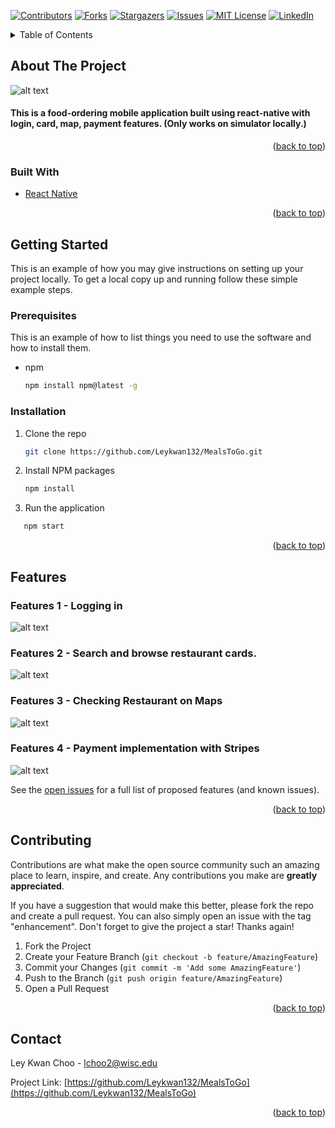 <div id="top"></div>
<!--
*** Thanks for checking out the Best-README-Template. If you have a suggestion
*** that would make this better, please fork the repo and create a pull request
*** or simply open an issue with the tag "enhancement".
*** Don't forget to give the project a star!
*** Thanks again! Now go create something AMAZING! :D
-->



<!-- PROJECT SHIELDS -->
<!--
*** I'm using markdown "reference style" links for readability.
*** Reference links are enclosed in brackets [ ] instead of parentheses ( ).
*** See the bottom of this document for the declaration of the reference variables
*** for contributors-url, forks-url, etc. This is an optional, concise syntax you may use.
*** https://www.markdownguide.org/basic-syntax/#reference-style-links
-->
[![Contributors][contributors-shield]][contributors-url]
[![Forks][forks-shield]][forks-url]
[![Stargazers][stars-shield]][stars-url]
[![Issues][issues-shield]][issues-url]
[![MIT License][license-shield]][license-url]
[![LinkedIn][linkedin-shield]][linkedin-url]


<!-- TABLE OF CONTENTS -->
<details>
  <summary>Table of Contents</summary>
  <ol>
    <li>
      <a href="#about-the-project">About The Project</a>
      <ul>
        <li><a href="#built-with">Built With</a></li>
      </ul>
    </li>
    <li>
      <a href="#getting-started">Getting Started</a>
      <ul>
        <li><a href="#prerequisites">Prerequisites</a></li>
        <li><a href="#installation">Installation</a></li>
      </ul>
    </li>
    <li><a href="#usage">Usage</a></li>
    <li><a href="#roadmap">Roadmap</a></li>
    <li><a href="#contributing">Contributing</a></li>
    <li><a href="#license">License</a></li>
    <li><a href="#contact">Contact</a></li>
    <li><a href="#acknowledgments">Acknowledgments</a></li>
  </ol>
</details>



<!-- ABOUT THE PROJECT -->
## About The Project

![alt text](https://raw.githubusercontent.com/Leykwan132/MealsToGo/master/QuickLook.jpg)
#### This is a food-ordering mobile application built using react-native with login, card, map, payment features. (Only works on simulator locally.) 

<p align="right">(<a href="#top">back to top</a>)</p>



### Built With

* [React Native](https://reactnative.dev/)


<p align="right">(<a href="#top">back to top</a>)</p>



<!-- GETTING STARTED -->
## Getting Started

This is an example of how you may give instructions on setting up your project locally.
To get a local copy up and running follow these simple example steps.

### Prerequisites

This is an example of how to list things you need to use the software and how to install them.
* npm
  ```sh
  npm install npm@latest -g
  ```

### Installation

1. Clone the repo
   ```sh
   git clone https://github.com/Leykwan132/MealsToGo.git
   ```
2. Install NPM packages
   ```sh
   npm install
   ```
3. Run the application
```sh
   npm start
   ```

<p align="right">(<a href="#top">back to top</a>)</p>


<!-- FEATURES -->
## Features

### Features 1 - Logging in
![alt text](https://raw.githubusercontent.com/Leykwan132/MealsToGo/master/Login.png)


### Features 2 - Search and browse restaurant cards.
![alt text](https://raw.githubusercontent.com/Leykwan132/MealsToGo/master/Search%20and%20Card.png)


### Features 3 - Checking Restaurant on Maps
![alt text](https://raw.githubusercontent.com/Leykwan132/MealsToGo/master/Map.png)


### Features 4 - Payment implementation with Stripes
![alt text](https://raw.githubusercontent.com/Leykwan132/MealsToGo/master/Payment.png)


See the [open issues](https://github.com/Leykwan132/MealsToGo/issues) for a full list of proposed features (and known issues).

<p align="right">(<a href="#top">back to top</a>)</p>



<!-- CONTRIBUTING -->
## Contributing

Contributions are what make the open source community such an amazing place to learn, inspire, and create. Any contributions you make are **greatly appreciated**.

If you have a suggestion that would make this better, please fork the repo and create a pull request. You can also simply open an issue with the tag "enhancement".
Don't forget to give the project a star! Thanks again!

1. Fork the Project
2. Create your Feature Branch (`git checkout -b feature/AmazingFeature`)
3. Commit your Changes (`git commit -m 'Add some AmazingFeature'`)
4. Push to the Branch (`git push origin feature/AmazingFeature`)
5. Open a Pull Request

<p align="right">(<a href="#top">back to top</a>)</p>



<!-- CONTACT -->
## Contact

Ley Kwan Choo  - lchoo2@wisc.edu

Project Link: [https://github.com/Leykwan132/MealsToGo](https://github.com/Leykwan132/MealsToGo)

<p align="right">(<a href="#top">back to top</a>)</p>




<!-- MARKDOWN LINKS & IMAGES -->
<!-- https://www.markdownguide.org/basic-syntax/#reference-style-links -->
[contributors-shield]: https://img.shields.io/github/contributors/Leykwan132/MealsToGo.svg?style=for-the-badge
[contributors-url]: https://github.com/Leykwan132/MealsToGo/graphs/contributors
[forks-shield]: https://img.shields.io/github/forks/Leykwan132/MealsToGo.svg?style=for-the-badge
[forks-url]: https://github.com/Leykwan132/MealsToGo/network/members
[stars-shield]: https://img.shields.io/github/stars/Leykwan132/MealsToGo.svg?style=for-the-badge
[stars-url]: https://github.com/Leykwan132/MealsToGo/stargazers
[issues-shield]: https://img.shields.io/github/issues/Leykwan132/MealsToGo.svg?style=for-the-badge
[issues-url]: https://github.com/Leykwan132/MealsToGo/issues
[license-shield]: https://img.shields.io/github/license/Leykwan132/MealsToGo.svg?style=for-the-badge
[license-url]: https://github.com/Leykwan132/MealsToGo/blob/master/LICENSE.txt
[linkedin-shield]: https://img.shields.io/badge/-LinkedIn-black.svg?style=for-the-badge&logo=linkedin&colorB=555
[linkedin-url]: https://www.linkedin.com/in/ley-kwan-choo-129678228/
[product-screenshot]: images/screenshot.png

